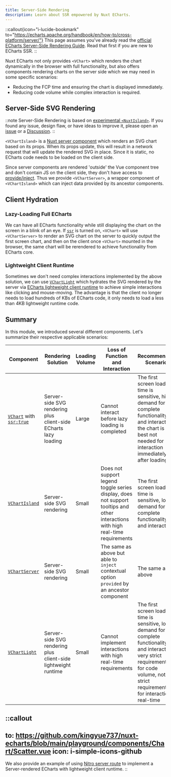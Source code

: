 ```yaml
---
title: Server-Side Rendering
description: Learn about SSR empowered by Nuxt ECharts.
---
```


::callout{icon="i-lucide-bookmark" to="https://echarts.apache.org/handbook/en/how-to/cross-platform/server/"}
This page assumes you've already read the [official ECharts Server-Side Rendering Guide](https://echarts.apache.org/handbook/en/how-to/cross-platform/server/). Read that first if you are new to ECharts SSR.
::

Nuxt ECharts not only provides `<VChart>` which renders the chart dynamically in the browser with full functionality, but also offers components rendering charts on the server side which we may need in some specific scenarios:

- Reducing the FCP time and ensuring the chart is displayed immediately.
- Reducing code volume while complex interaction is required.

## Server-Side SVG Rendering

::note
Server-Side Rendering is based on [experimental `<NuxtIsland>`](https://nuxt.com/docs/api/components/nuxt-island). If you found any issue, design flaw, or have ideas to improve it, please open an [issue](https://github.com/kingyue737/nuxt-echarts/issues) or a [Discussion](https://github.com/kingyue737/nuxt-echarts/discussions).
::

`<VChartIsland>` is a [Nuxt server component](https://nuxt.com/docs/guide/directory-structure/components#server-components) which renders an SVG chart based on its props. When its props update, this will result in a network request that will update the rendered SVG in place. Since it is static, no ECharts code needs to be loaded on the client side.

Since server components are rendered 'outside' the Vue component tree and don't contain JS on the client side, they don't have access to [provide/inject](/guides/provide-inject). Thus we provide `<VChartServer>`, a wrapper component of `<VChartIsland>` which can inject data provided by its ancestor components.

## Client Hydration

### Lazy-Loading Full ECharts

We can have all ECharts functionality while still displaying the chart on the screen in a blink of an eye. If [`ssr`](/getting-started/configuration#ssr) is turned on, `<VChart>` will use `<VChartServer>` to render an SVG chart on the server to quickly output the first screen chart, and then on the client once `<VChart>` mounted in the browser, the same chart will be rerendered to achieve functionality from ECharts core.

### Lightweight Client Runtime

Sometimes we don't need complex interactions implemented by the above solution, we can use [`VChartLight`](/components/v-chart-light) which hydrates the SVG rendered by the server via [ECharts lightweight client runtime](https://echarts.apache.org/handbook/en/how-to/cross-platform/server#lightweight-client-runtime) to achieve simple interactions like clicking and mouse-moving. The advantage is that the client no longer needs to load hundreds of KBs of ECharts code, it only needs to load a less than 4KB lightweight runtime code.

## Summary

In this module, we introduced several different components. Let's summarize their respective applicable scenarios:

|Component|Rendering Solution|Loading Volume|Loss of Function and Interaction|Recommended Scenario|
|---|---|---|---|---|
|[`VChart`](/components/v-chart) with [`ssr:true`](/getting-started/configuration#ssr)|Server-side SVG rendering plus client-side ECharts lazy loading|Large|Cannot interact before lazy loading is completed|The first screen load time is sensitive, high demand for complete functionality and interaction, the chart is best not needed for interaction immediately after loading|
|[`VChartIsland`](/components/v-chart-island)|Server-side SVG rendering|Small|Does not support legend toggle series display, does not support tooltips and other interactions with high real-time requirements|The first screen load time is sensitive, low demand for complete functionality and interaction|
|[`VChartServer`](/components/v-chart-server)|Server-side SVG rendering|Small|The same as above but able to `inject` contextual option `provided` by an ancestor component|The same as above|
|[`VChartLight`](/components/v-chart-light)|Server-side SVG rendering plus client-side lightweight runtime|Small|Cannot implement interactions with high real-time requirements|The first screen load time is sensitive, low demand for complete functionality and interaction, very strict requirements for code volume, not strict requirements for interaction real-time|


::callout
---
to: https://github.com/kingyue737/nuxt-echarts/blob/main/playground/components/Chart/Scatter.vue
icon: i-simple-icons-github
---
We also provide an example of using [Nitro server route](https://nuxt.com/docs/guide/directory-structure/server) to implement a Server-rendered ECharts with lightweight client runtime.
::
